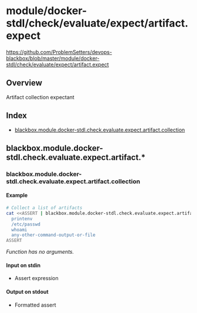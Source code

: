 # module/docker-stdl/check/evaluate/expect/artifact.expect

https://github.com/ProblemSetters/devops-blackbox/blob/master/module/docker-stdl/check/evaluate/expect/artifact.expect

## Overview

Artifact collection expectant

## Index

* [blackbox.module.docker-stdl.check.evaluate.expect.artifact.collection](#blackboxmoduledocker-stdlcheckevaluateexpectartifactcollection)

## blackbox.module.docker-stdl.check.evaluate.expect.artifact.*

### blackbox.module.docker-stdl.check.evaluate.expect.artifact.collection

#### Example

```bash
# Collect a list of artifacts
cat <<ASSERT | blackbox.module.docker-stdl.check.evaluate.expect.artifact.collection
  printenv
  /etc/passwd
  whoami
  any-other-command-output-or-file
ASSERT
```

_Function has no arguments._

#### Input on stdin

* Assert expression

#### Output on stdout

* Formatted assert


